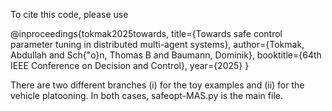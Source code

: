To cite this code, please use

@inproceedings{tokmak2025towards,
  title={Towards safe control parameter tuning in distributed multi-agent systems},
  author={Tokmak, Abdullah and Sch{\"o}n, Thomas B and Baumann, Dominik},
  booktitle={64th IEEE Conference on Decision and Control},
  year={2025}
}


There are two different branches (i) for the toy examples and (ii) for the vehicle platooning. In both cases, safeopt-MAS.py is the main file.
